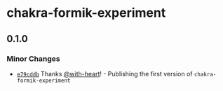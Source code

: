 # chakra-formik-experiment

## 0.1.0

### Minor Changes

- [`e79cddb`](https://github.com/with-heart/chakra-formik-experiment/commit/e79cddbca037d3819a9d7814530979a49998a6f9)
  Thanks [@with-heart](https://github.com/with-heart)! - Publishing the first
  version of `chakra-formik-experiment`
